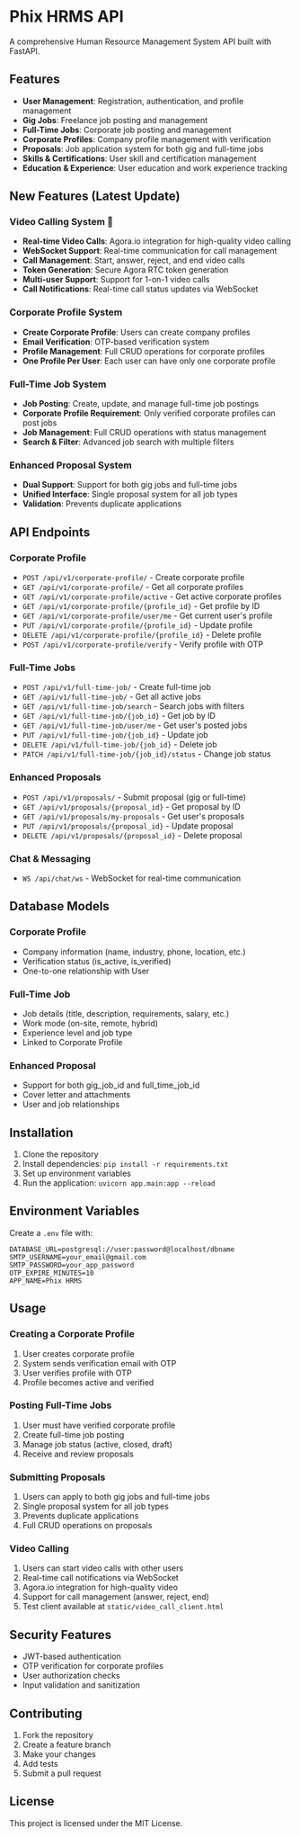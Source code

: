 # Phix HRMS API

A comprehensive Human Resource Management System API built with FastAPI.

## Features

- **User Management**: Registration, authentication, and profile management
- **Gig Jobs**: Freelance job posting and management
- **Full-Time Jobs**: Corporate job posting and management
- **Corporate Profiles**: Company profile management with verification
- **Proposals**: Job application system for both gig and full-time jobs
- **Skills & Certifications**: User skill and certification management
- **Education & Experience**: User education and work experience tracking

## New Features (Latest Update)

### Video Calling System 🎥
- **Real-time Video Calls**: Agora.io integration for high-quality video calling
- **WebSocket Support**: Real-time communication for call management
- **Call Management**: Start, answer, reject, and end video calls
- **Token Generation**: Secure Agora RTC token generation
- **Multi-user Support**: Support for 1-on-1 video calls
- **Call Notifications**: Real-time call status updates via WebSocket

### Corporate Profile System
- **Create Corporate Profile**: Users can create company profiles
- **Email Verification**: OTP-based verification system
- **Profile Management**: Full CRUD operations for corporate profiles
- **One Profile Per User**: Each user can have only one corporate profile

### Full-Time Job System
- **Job Posting**: Create, update, and manage full-time job postings
- **Corporate Profile Requirement**: Only verified corporate profiles can post jobs
- **Job Management**: Full CRUD operations with status management
- **Search & Filter**: Advanced job search with multiple filters

### Enhanced Proposal System
- **Dual Support**: Support for both gig jobs and full-time jobs
- **Unified Interface**: Single proposal system for all job types
- **Validation**: Prevents duplicate applications

## API Endpoints

### Corporate Profile
- `POST /api/v1/corporate-profile/` - Create corporate profile
- `GET /api/v1/corporate-profile/` - Get all corporate profiles
- `GET /api/v1/corporate-profile/active` - Get active corporate profiles
- `GET /api/v1/corporate-profile/{profile_id}` - Get profile by ID
- `GET /api/v1/corporate-profile/user/me` - Get current user's profile
- `PUT /api/v1/corporate-profile/{profile_id}` - Update profile
- `DELETE /api/v1/corporate-profile/{profile_id}` - Delete profile
- `POST /api/v1/corporate-profile/verify` - Verify profile with OTP

### Full-Time Jobs
- `POST /api/v1/full-time-job/` - Create full-time job
- `GET /api/v1/full-time-job/` - Get all active jobs
- `GET /api/v1/full-time-job/search` - Search jobs with filters
- `GET /api/v1/full-time-job/{job_id}` - Get job by ID
- `GET /api/v1/full-time-job/user/me` - Get user's posted jobs
- `PUT /api/v1/full-time-job/{job_id}` - Update job
- `DELETE /api/v1/full-time-job/{job_id}` - Delete job
- `PATCH /api/v1/full-time-job/{job_id}/status` - Change job status

### Enhanced Proposals
- `POST /api/v1/proposals/` - Submit proposal (gig or full-time)
- `GET /api/v1/proposals/{proposal_id}` - Get proposal by ID
- `GET /api/v1/proposals/my-proposals` - Get user's proposals
- `PUT /api/v1/proposals/{proposal_id}` - Update proposal
- `DELETE /api/v1/proposals/{proposal_id}` - Delete proposal

### Chat & Messaging
- `WS /api/chat/ws` - WebSocket for real-time communication

## Database Models

### Corporate Profile
- Company information (name, industry, phone, location, etc.)
- Verification status (is_active, is_verified)
- One-to-one relationship with User

### Full-Time Job
- Job details (title, description, requirements, salary, etc.)
- Work mode (on-site, remote, hybrid)
- Experience level and job type
- Linked to Corporate Profile

### Enhanced Proposal
- Support for both gig_job_id and full_time_job_id
- Cover letter and attachments
- User and job relationships

## Installation

1. Clone the repository
2. Install dependencies: `pip install -r requirements.txt`
3. Set up environment variables
4. Run the application: `uvicorn app.main:app --reload`

## Environment Variables

Create a `.env` file with:
```
DATABASE_URL=postgresql://user:password@localhost/dbname
SMTP_USERNAME=your_email@gmail.com
SMTP_PASSWORD=your_app_password
OTP_EXPIRE_MINUTES=10
APP_NAME=Phix HRMS
```

## Usage

### Creating a Corporate Profile
1. User creates corporate profile
2. System sends verification email with OTP
3. User verifies profile with OTP
4. Profile becomes active and verified

### Posting Full-Time Jobs
1. User must have verified corporate profile
2. Create full-time job posting
3. Manage job status (active, closed, draft)
4. Receive and review proposals

### Submitting Proposals
1. Users can apply to both gig jobs and full-time jobs
2. Single proposal system for all job types
3. Prevents duplicate applications
4. Full CRUD operations on proposals

### Video Calling
1. Users can start video calls with other users
2. Real-time call notifications via WebSocket
3. Agora.io integration for high-quality video
4. Support for call management (answer, reject, end)
5. Test client available at `static/video_call_client.html`

## Security Features

- JWT-based authentication
- OTP verification for corporate profiles
- User authorization checks
- Input validation and sanitization

## Contributing

1. Fork the repository
2. Create a feature branch
3. Make your changes
4. Add tests
5. Submit a pull request

## License

This project is licensed under the MIT License. 